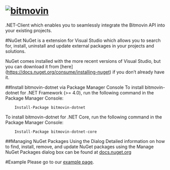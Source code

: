 # [![bitmovin](https://cloudfront-prod.bitmovin.com/wp-content/themes/Bitmovin-V-0.1/images/logo3.png)](http://www.bitmovin.com)

.NET-Client which enables you to seamlessly integrate the Bitmovin API into your existing projects.

#NuGet
NuGet is a extension for Visual Studio which allows you to search for, install, uninstall and update external packages in your projects and solutions.

NuGet comes installed with the more recent versions of Visual Studio, but you can download it from [here] (https://docs.nuget.org/consume/installing-nuget) if you don’t already have it.

##Install bitmovin-dotnet via Package Manager Console
To install bitmovin-dotnet for .NET Framework (>= 4.0), run the following command in the Package Manager Console:
```
    Install-Package bitmovin-dotnet
```   
To install bitmovin-dotnet for .NET Core, run the following command in the Package Manager Console:
```
    Install-Package bitmovin-dotnet-core
```   

##Managing NuGet Packages Using the Dialog
Detailed information on how to find, install, remove, and update NuGet packages using the Manage NuGet Packages dialog box can be found at [docs.nuget.org](https://docs.nuget.org/consume/package-manager-dialog) 

#Example
Please go to our [example page](https://github.com/bitmovin/bitmovin-dotnet/tree/master/examples/).